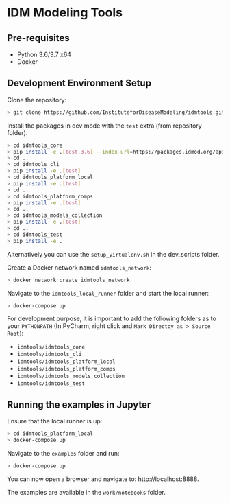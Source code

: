 # IDM Modeling Tools

## Pre-requisites
- Python 3.6/3.7 x64
- Docker

## Development Environment Setup

Clone the repository:
```bash
> git clone https://github.com/InstituteforDiseaseModeling/idmtools.git
```

Install the packages in dev mode with the `test` extra (from repository folder).
```bash
> cd idmtools_core
> pip install -e .[test,3.6] --index-url=https://packages.idmod.org/api/pypi/pypi-production/simple
> cd ..
> cd idmtools_cli
> pip install -e .[test]
> cd idmtools_platform_local
> pip install -e .[test]
> cd ..
> cd idmtools_platform_comps
> pip install -e .[test]
> cd ..
> cd idmtools_models_collection
> pip install -e .[test]
> cd ..
> cd idmtools_test
> pip install -e .

```

Alternatively you can use the `setup_virtualenv.sh` in the dev_scripts folder.

Create a Docker network named `idmtools_network`:
```bash
> docker network create idmtools_network
```

Navigate to the `idmtools_local_runner` folder and start the local runner:
```bash
> docker-compose up
```

For development purpose, it is important to add the following folders as to your `PYTHONPATH` (In PyCharm, right click and `Mark Directoy as > Source Root`):
- `idmtools/idmtools_core`
- `idmtools/idmtools_cli`
- `idmtools/idmtools_platform_local`
- `idmtools/idmtools_platform_comps`
- `idmtools/idmtools_models_collection`
- `idmtools/idmtools_test`

## Running the examples in Jupyter
Ensure that the local runner is up:
```bash
> cd idmtools_platform_local
> docker-compose up
```

Navigate to the `examples` folder and run:
```bash
> docker-compose up
```

You can now open a browser and navigate to: http://localhost:8888.

The examples are available in the `work/notebooks` folder.
